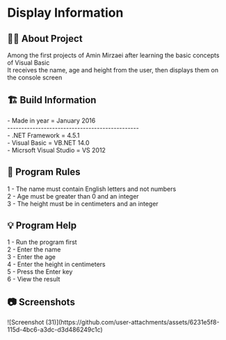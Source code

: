 # Display Information

<h2> 👨‍💻 About Project</h2>
Among the first projects of Amin Mirzaei after learning the basic concepts of Visual Basic <br />
It receives the name, age and height from the user, then displays them on the console screen <br />


<h2> 🏗 Build Information</h2>
- Made in year = January 2016 <br />
----------------------------------------------- <br />
- .NET Framework =  4.5.1 <br />
- Visual Basic = VB.NET 14.0 <br />
- Micrsoft Visual Studio = VS 2012 <br />

<h2> 📜 Program Rules</h2>
1 - The name must contain English letters and not numbers <br />
2 - Age must be greater than 0 and an integer <br />
3 - The height must be in centimeters and an integer <br />

<h2> 💡 Program Help</h2>
1 - Run the program first<br />
2 - Enter the name<br />
3 - Enter the age<br />
4 - Enter the height in centimeters <br />
5 - Press the Enter key <br />
6 - View the result

<h2>📷 Screenshots</h2>
![Screenshot (31)](https://github.com/user-attachments/assets/6231e5f8-115d-4bc6-a3dc-d3d486249c1c)

